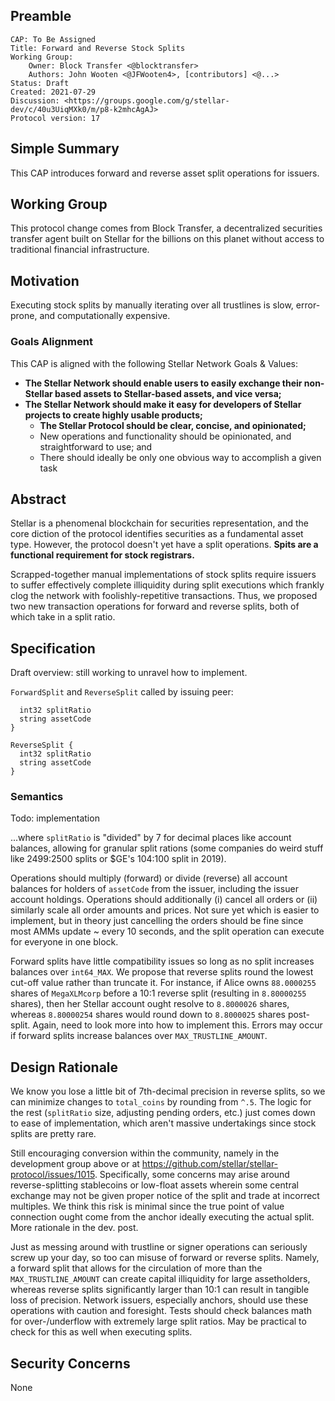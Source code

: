 ## Preamble

```
CAP: To Be Assigned
Title: Forward and Reverse Stock Splits
Working Group:
    Owner: Block Transfer <@blocktransfer>
    Authors: John Wooten <@JFWooten4>, [contributors] <@...>
Status: Draft
Created: 2021-07-29
Discussion: <https://groups.google.com/g/stellar-dev/c/40u3UiqMXk0/m/p8-k2mhcAgAJ>
Protocol version: 17
```

## Simple Summary
This CAP introduces forward and reverse asset split operations for issuers.

## Working Group
This protocol change comes from Block Transfer, a decentralized securities transfer agent built on Stellar for the billions on this planet without access to traditional financial infrastructure.

## Motivation
Executing stock splits by manually iterating over all trustlines is slow, error-prone, and computationally expensive.

### Goals Alignment
This CAP is aligned with the following Stellar Network Goals & Values:
* **The Stellar Network should enable users to easily exchange their non-Stellar based assets to Stellar-based assets, and vice versa;**
* **The Stellar Network should make it easy for developers of Stellar projects to create highly usable products;**
  * **The Stellar Protocol should be clear, concise, and opinionated;**
  * New operations and functionality should be opinionated, and straightforward to use; and
  * There should ideally be only one obvious way to accomplish a given task

## Abstract
Stellar is a phenomenal blockchain for securities representation, and the core diction of the protocol identifies securities as a fundamental asset type. However, the protocol doesn't yet have a split operations. **Spits are a functional requirement for stock registrars.**

Scrapped-together manual implementations of stock splits require issuers to suffer effectively complete illiquidity during split executions which frankly clog the network with foolishly-repetitive transactions. Thus, we proposed two new transaction operations for forward and reverse splits, both of which take in a split ratio.

## Specification
Draft overview: still working to unravel how to implement.

`ForwardSplit` and `ReverseSplit` called by issuing peer:

```ForwardSplit {
  int32 splitRatio
  string assetCode
}

ReverseSplit {
  int32 splitRatio
  string assetCode
}
```

### Semantics

Todo: implementation

...where `splitRatio` is "divided" by 7 for decimal places like account balances, allowing for granular split rations (some companies do weird stuff like 2499:2500 splits or $GE's 104:100 split in 2019).

Operations should multiply (forward) or divide (reverse) all account balances for holders of `assetCode` from the issuer, including the issuer account holdings. Operations should additionally (i) cancel all orders or (ii) similarly scale all order amounts and prices. Not sure yet which is easier to implement, but in theory just cancelling the orders should be fine since most AMMs update ~ every 10 seconds, and the split operation can execute for everyone in one block.

Forward splits have little compatibility issues so long as no split increases balances over `int64_MAX`. We propose that reverse splits round the lowest cut-off value rather than truncate it. For instance, if Alice owns `88.0000255` shares of `MegaXLMcorp` before a 10:1 reverse split (resulting in `8.80000255` shares), then her Stellar account ought resolve to `8.8000026` shares, whereas `8.80000254` shares would round down to `8.8000025` shares post-split. Again, need to look more into how to implement this. Errors may occur if forward splits increase balances over `MAX_TRUSTLINE_AMOUNT`.

## Design Rationale
We know you lose a little bit of 7th-decimal precision in reverse splits, so we can minimize changes to `total_coins` by rounding from `^.5`. The logic for the rest (`splitRatio` size, adjusting pending orders, etc.) just comes down to ease of implementation, which aren't massive undertakings since stock splits are pretty rare.

Still encouraging conversion within the community, namely in the development group above or at https://github.com/stellar/stellar-protocol/issues/1015. Specifically, some concerns may arise around reverse-splitting stablecoins or low-float assets wherein some central exchange may not be given proper notice of the split and trade at incorrect multiples. We think this risk is minimal since the true point of value connection ought come from the anchor ideally executing the actual split. More rationale in the dev. post.

Just as messing around with trustline or signer operations can seriously screw up your day, so too can misuse of forward or reverse splits. Namely, a forward split that allows for the circulation of more than the `MAX_TRUSTLINE_AMOUNT` can create capital illiquidity for large assetholders, whereas reverse splits significantly larger than 10:1 can result in tangible loss of precision. Network issuers, especially anchors, should use these operations with caution and foresight. Tests should check balances math for over-/underflow with extremely large split ratios. May be practical to check for this as well when executing splits.


## Security Concerns
None

